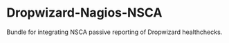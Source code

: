 Dropwizard-Nagios-NSCA
======================

Bundle for integrating NSCA passive reporting of Dropwizard healthchecks.
